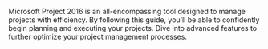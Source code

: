 Microsoft Project 2016 is an all-encompassing tool designed to manage projects with efficiency. By following this guide, you’ll be able to confidently begin planning and executing your projects. Dive into advanced features to further optimize your project management processes.
